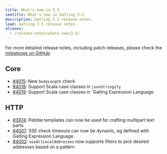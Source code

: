 ```yaml
---
title: What's new in 3.5
seotitle: What's new in Gatling 3.5
description: Gatling 3.5 release notes.
lead: Gatling 3.5 release notes.
aliases:
  - /release-notes/whats-new/3.5/
---
```


For more detailed release notes, including patch releases, please check the [milestones on GitHub](https://github.com/gatling/gatling/milestones?state=closed).

## Core

* [#4015](https://github.com/gatling/gatling/issues/4015): New `bodyLength` check
* [#4018](https://github.com/gatling/gatling/issues/4018): Support Scala case classes in `jsonStringify`
* [#4019](https://github.com/gatling/gatling/issues/4019): Support Scala case classes in `Gatling Expression Language

## HTTP

* [#3974](https://github.com/gatling/gatling/issues/3974): Pebble templates can now be used for crafting multipart text parts
* [#4007](https://github.com/gatling/gatling/issues/4007): SSE check timeouts can now be dynamic, eg defined with Gatling Expression Language
* [#4002](https://github.com/gatling/gatling/issues/4002): `useAllLocalAddresses` now supports filters to pick desired addresses based on a pattern
